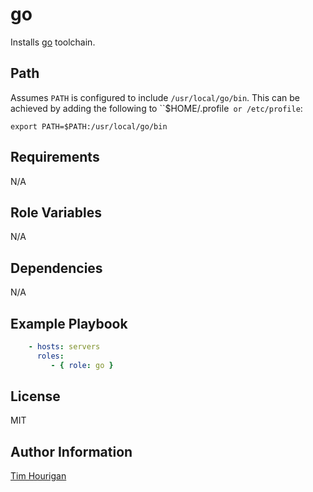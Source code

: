 # go

Installs [go](https://go.dev/) toolchain.

## Path

Assumes `PATH` is configured to include `/usr/local/go/bin`. This can be achieved by adding the following to ``$HOME/.profile` or /etc/profile`:

`export PATH=$PATH:/usr/local/go/bin`

## Requirements

N/A

## Role Variables

N/A

## Dependencies

N/A

## Example Playbook

```yaml
    - hosts: servers
      roles:
         - { role: go }
```

## License

MIT

## Author Information

[Tim Hourigan](https://github.com/timhourigan)
